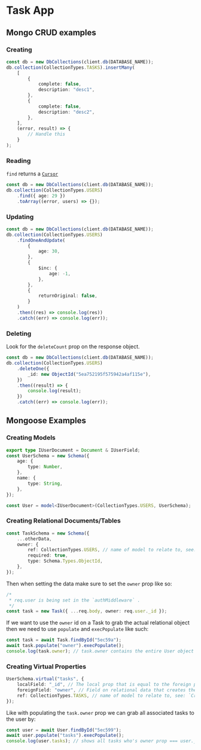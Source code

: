 # Task App

## Mongo CRUD examples

### Creating

```ts
const db = new DbCollections(client.db(DATABASE_NAME));
db.collection(CollectionTypes.TASKS).insertMany(
    [
        {
            complete: false,
            description: "desc1",
        },
        {
            complete: false,
            description: "desc2",
        },
    ],
    (error, result) => {
        // Handle this
    }
);
```

### Reading

`find` returns a [`Cursor`](https://mongodb.github.io/node-mongodb-native/3.6/api/Cursor.html)

```ts
const db = new DbCollections(client.db(DATABASE_NAME));
db.collection(CollectionTypes.USERS)
    .find({ age: 29 })
    .toArray((error, users) => {});
```

### Updating

```ts
const db = new DbCollections(client.db(DATABASE_NAME));
db.collection(CollectionTypes.USERS)
    .findOneAndUpdate(
        {
            age: 30,
        },
        {
            $inc: {
                age: -1,
            },
        },
        {
            returnOriginal: false,
        }
    )
    .then((res) => console.log(res))
    .catch((err) => console.log(err));
```

### Deleting

Look for the `deleteCount` prop on the response object.

```ts
const db = new DbCollections(client.db(DATABASE_NAME));
db.collection(CollectionTypes.USERS)
    .deleteOne({
        _id: new ObjectId("5ea752195f575942a4af115e"),
    })
    .then((result) => {
        console.log(result);
    })
    .catch((err) => console.log(err));
```

## Mongoose Examples

### Creating Models

```ts
export type IUserDocument = Document & IUserField;
const UserSchema = new Schema({
    age: {
        type: Number,
    },
    name: {
        type: String,
    },
});

const User = model<IUserDocument>(CollectionTypes.USERS, UserSchema);
```

### Creating Relational Documents/Tables

```ts
const TaskSchema = new Schema({
    ...otherData,
    owner: {
        ref: CollectionTypes.USERS, // name of model to relate to, see: `Creating Models`.
        required: true,
        type: Schema.Types.ObjectId,
    },
});
```

Then when setting the data make sure to set the `owner` prop like so:

```ts
/*
 * req.user is being set in the `authMiddleware` .
 */
const task = new Task({ ...req.body, owner: req.user._id });
```

If we want to use the `owner` id on a Task to grab the actual relational
object then we need to use `populate` and `execPopulate` like such:

```ts
const task = await Task.findById("5ec59a");
await task.populate("owner").execPopulate();
console.log(task.owner); // task.owner contains the entire User object
```

### Creating Virtual Properties

```ts
UserSchema.virtual("tasks", {
    localField: "_id", // The local prop that is equal to the foreign prop.
    foreignField: "owner", // Field on relational data that creates the relation, see: `Creating Relational Documents/Tables`
    ref: CollectionTypes.TASKS, // name of model to relate to, see: `Creating Models`.
});
```

Like with populating the `task.owner` prop we can grab all associated tasks
to the user by:

```ts
const user = await User.findById("5ec599");
await user.populate("tasks").execPopulate();
console.log(user.tasks); // shows all tasks who's owner prop === user._id prop
```
